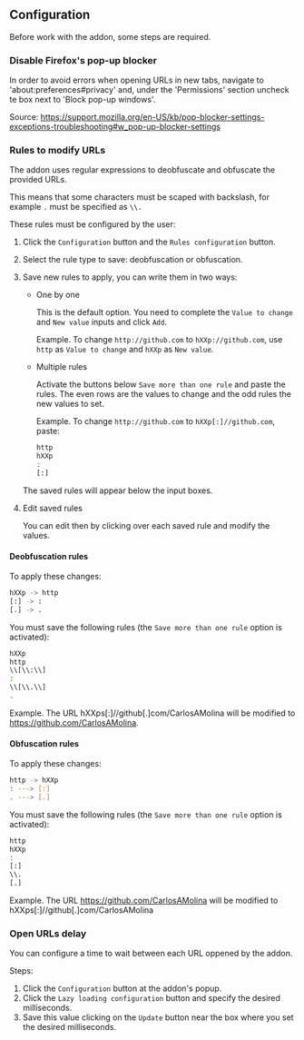 ## Configuration

Before work with the addon, some steps are required.

### Disable Firefox's pop-up blocker

In order to avoid errors when opening URLs in new tabs, navigate to 'about:preferences#privacy' and, under the 'Permissions' section uncheck te box next to 'Block pop-up windows'.

Source: <https://support.mozilla.org/en-US/kb/pop-blocker-settings-exceptions-troubleshooting#w_pop-up-blocker-settings>

### Rules to modify URLs

The addon uses regular expressions to deobfuscate and obfuscate the provided URLs.

This means that some characters must be scaped with backslash, for example `.` must be specified as `\\.`

These rules must be configured by the user:

1. Click the `Configuration` button and the `Rules configuration` button.
2. Select the rule type to save: deobfuscation or obfuscation.
3. Save new rules to apply, you can write them in two ways:

    - One by one

      This is the default option. You need to complete the `Value to change` and `New value` inputs and click `Add`.

      Example. To change `http://github.com` to `hXXp://github.com`, use `http` as `Value to change` and `hXXp` as `New value`.

    - Multiple rules

      Activate the buttons below `Save more than one rule` and paste the rules. The even rows are the values to change and the odd rules the new values to set.

      Example. To change `http://github.com` to `hXXp[:]//github.com`, paste:

      ```bash
      http
      hXXp
      :
      [:]
      ```
    The saved rules will appear below the input boxes.

4. Edit saved rules

    You can edit then by clicking over each saved rule and modify the values.

#### Deobfuscation rules

To apply these changes:

```bash
hXXp -> http
[:] -> :
[.] -> .
```

You must save the following rules (the `Save more than one rule` option is activated):

```bash
hXXp
http
\\[\\:\\]
:
\\[\\.\\]
.
```

Example. The URL hXXps[:]//github[.]com/CarlosAMolina will be modified to https://github.com/CarlosAMolina.

#### Obfuscation rules

To apply these changes:

```bash
http -> hXXp
: ---> [:]
. ---> [.]
```

You must save the following rules (the `Save more than one rule` option is activated):

```bash
http
hXXp
:
[:]
\\.
[.]
```

Example. The URL https://github.com/CarlosAMolina will be modified to hXXps[:]//github[.]com/CarlosAMolina

### Open URLs delay

You can configure a time to wait between each URL oppened by the addon.

Steps:

1. Click the `Configuration` button at the addon's popup.
2. Click the `Lazy loading configuration` button and specify the desired milliseconds.
3. Save this value clicking on the `Update` button near the box where you set the desired milliseconds.
